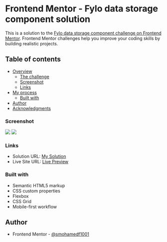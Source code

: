 # Frontend Mentor - Fylo data storage component solution

This is a solution to the [Fylo data storage component challenge on Frontend Mentor](https://www.frontendmentor.io/challenges/fylo-data-storage-component-1dZPRbV5n). Frontend Mentor challenges help you improve your coding skills by building realistic projects.

## Table of contents

- [Overview](#overview)
  - [The challenge](#the-challenge)
  - [Screenshot](#screenshot)
  - [Links](#links)
- [My process](#my-process)
  - [Built with](#built-with)
- [Author](#author)
- [Acknowledgments](#acknowledgments)

### Screenshot

![](./screenshot-mobile.png)
![](./screenshot-desktop.png)

### Links

- Solution URL: [My Solution](https://github.com/mohamedf1001/fylo-data-storage-component-master)
- Live Site URL: [Live Preview](https://mohamedf1001.github.io/fylo-data-storage-component-master/)

### Built with

- Semantic HTML5 markup
- CSS custom properties
- Flexbox
- CSS Grid
- Mobile-first workflow

## Author

- Frontend Mentor - [@smohamedf1001](https://www.frontendmentor.io/profile/mohamedf1001)
